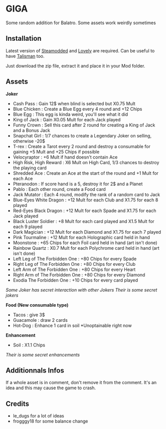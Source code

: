 # GIGA

Some random addition for Balatro. Some assets work weirdly sometimes


## Installation

Latest version of [Steamodded](https://github.com/Steamodded/smods) and [Lovely](https://github.com/ethangreen-dev/lovely-injector) are required. 
Can be useful to have [Talisman](https://github.com/SpectralPack/Talisman) too.

Just download the zip file, extract it and place it in your Mod folder.


## Assets

**Joker**
- Cash Pass : Gain 12$ when blind is selected but X0.75 Mult
- Blue Chicken : Create a Blue Egg every 4 round and +12 Chips
- Blue Egg : This egg is kinda weird, you'll see what it did
- King of Jack : Gain X0.05 Mult for each Jack played
- Funny Crown : Sell this card after 2 round for creating a King of Jack and a Bonus Jack
- Snapchat Girl : 1/7 chances to create a Legendary Joker on selling, otherwise -20$
- T-rex : Create a Tarot every 2 round and destroy a consumable for gaining +5 Mult and +25 Chips if possible
- Velocyraptor : +6 Mult if hand doesn't contain Ace
- High Risk, High Reward : X6 Mult on High Card, 1/3 chances to destroy the playing card
- Shredded Ace : Create an Ace at the start of the round and +1 Mult for each Ace
- Pteranodon : If score hand is a 5, destroy it for 2$ and a Planet
- Pablo : Each other round, create a Food card
- Jack Mutator : Each 4 round, modify the rank of a random card to Jack
- Blue-Eyes White Dragon : +12 Mult for each Club and X1.75 for each 8 played
- Red-Eyes Black Dragon : +12 Mult for each Spade and X1.75 for each Jack played
- Black Luster Soldier : +8 Mult for each card played and X1.5 Mult for each 9 played
- Dark Magician : +12 Mult for each Diamond and X1.75 for each 7 played
- Pink Tourmaline : +12 Mult for each Holographic card held in hand
- Moonstone : +65 Chips for each Foil card held in hand (art isn't done)
- Rainbow Quartz : X0.7 Mult for each Polychrome card held in hand (art isn't done)
- Left Leg of The Forbidden One : +80 Chips for every Spade
- Right Leg of The Forbidden One : +80 Chips for every Club
- Left Arm of The Forbidden One : +80 Chips for every Heart
- Right Arm of The Forbidden One : +80 Chips for every Diamond
- Exodia The Forbidden One : +10 Chips for every card played

*Some Joker has secret interaction with other Jokers*
*Their is some secret jokers*


**Food (New consumable type)**
- Tacos : give 3$
- Guacamole : draw 2 cards
- Hot-Dog : Enhance 1 card in soil *Unoptainable right now


**Enhancement**
- Soil : X1.1 Chips

*Their is some secret enhancements*


## Additionnals Infos

If a whole asset is in comment, don't remove it from the comment. It's an idea and this may cause the game to crash.


## Credits

- le_dugs for a lot of ideas
- frogggy18 for some balance change
